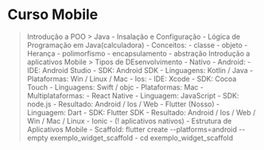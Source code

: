 # Curso Mobile
 > Introdução a POO
    > Java 
        - Insalação e Configuração
        - Lógica de Programação em Java(calculadora)
        - Conceitos:
            - classe
            - objeto 
            - Herança 
            - polimorfismo
            - encapsulamento
            - abstração
 > Introdução a aplicativos Mobile
    > Tipos de DEsenvolvimento
        - Nativo
            - Android:
                - IDE: Android Studio
                - SDK: Android SDK
                - Linguagens: Kotlin / Java
                - Plataformas: Win / Linux / Mac
            - Ios:
                - IDE: Xcode
                - SDK: Cocoa Touch
                - Linguagens: Swift / objc
                - Plataformas: Mac
        - Multiplataformas:
            - React Native
                - Linguagem: JavaScript
                - SDK: node.js
                - Resultado: Android / Ios / Web
            - Flutter (Nosso)
                - Linguagem: Dart
                - SDK: Flutter SDK
                - Resultado: Android / Ios / Web / Win / Mac / Linux
            - Ionic - (! aplicativos nativos)
            - Estrutura de Aplicativos Mobile
            - Scaffold: flutter create --platforms=android --empty exemplo_widget_scaffold
                    - cd exemplo_widget_scaffold